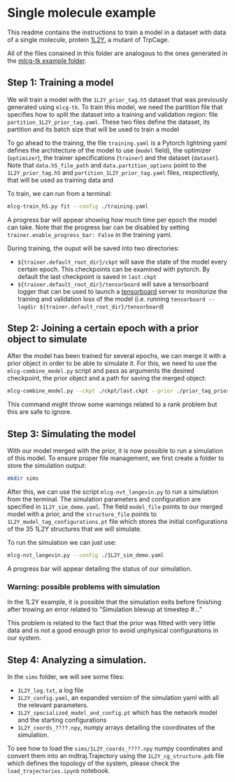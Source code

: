 # Single molecule example

This readme contains the instructions to train a model in a dataset with data of a single molecule, protein [1L2Y](https://www.rcsb.org/structure/1L2Y), a mutant of TrpCage.

All of the files conained in this folder are analogous to the ones generated in the [mlcg-tk example folder](https://github.com/ClementiGroup/mlcg-tk/tree/main/examples).

## Step 1: Training a model

We will train a model with the `1L2Y_prior_tag.h5` dataset that was previously generated using `mlcg-tk`. To train this model, we need the partition file that specifies how to split the dataset into a training and validation region: file `partition_1L2Y_prior_tag.yaml`. These two files define the dataset, its partition and its batch size that will be used to train a model

To go ahead to the trainng, the file `training.yaml` is a Pytorch lightning yaml defines the architecture of the model to use (`model` field), the optimizer (`optimizer`), the trainer specifications (`trainer`) and the dataset (`dataset`). Note that `data.h5_file_path` and `data.partition_options` point to the `1L2Y_prior_tag.h5` and `partition_1L2Y_prior_tag.yaml` files, respectively, that will be used as training data and 

To train, we can run from a terminal:

```bash
mlcg-train_h5.py fit --config ./training.yaml
```

A progress bar will appear showing how much time per epoch the model can take. Note that the progress bar can be disabled by setting `trainer.enable_progress_bar: False` in the training yaml.

During training, the ouput will be saved into two directories: 
- `${trainer.default_root_dir}/ckpt` will save the state of the model every certain epoch. This checkpoints can be examined with pytorch. By default the last checkpoint is saved in `last.ckpt`
- `${trainer.default_root_dir}/tensorboard` will save a tensorboard logger that can be used to launch a [tensorboard](https://www.tensorflow.org/tensorboard) server to monitorize the training and validation loss of the model (i.e. running `tensorboard --logdir ${trainer.default_root_dir}/tensorboard`)

## Step 2: Joining a certain epoch with a prior object to simulate

After the model has been trained for several epochs, we can merge it with a prior object in order to be able to simulate it.
For this, we need to use the `mlcg-combine_model.py` script and pass as arguments the desired checkpoint, the prior object and 
a path for saving the merged object:

```bash
mlcg-combine_model.py --ckpt ./ckpt/last.ckpt --prior ./prior_tag_prior_model.pt --out model_with_prior.pt
```

This command might throw some warnings related to a rank problem but this are safe to ignore. 

## Step 3: Simulating the model 

With our model merged with the prior, it is now possible to run a simulation of this model. To ensure proper file management, we first create a folder to store the simulation output:

```bash
mkdir sims
```

After this, we can use the script `mlcg-nvt_langevin.py` to run a simulation from the terminal. 
The simulation parameters and configuration are specified in `1L2Y_sim_demo.yaml`. The field `model_file` points to our merged model with a prior, and the `structure_file` points 
to `1L2Y_model_tag_configurations.pt` file which stores the initial configurations of the 35 
1L2Y structures that we will simulate.

To run the simulation we can just use:

```bash
mlcg-nvt_langevin.py --config ./1L2Y_sim_demo.yaml
```

A progress bar will appear detailing the status of our simulation.

### Warning: possible problems with simulation

In the 1L2Y example, it is possible that the simulation exits before finishing after trowing an error related to "Simulation blewup at timestep #..."

This problem is related to the fact that the prior was fitted with very little data and is not a good enough prior to avoid unphysical configurations in our system. 

## Step 4: Analyzing a simulation. 

In the `sims` folder, we will see some files:
- `1L2Y_log.txt`, a log file 
- `1L2Y_config.yaml`, an expanded version of the simulation yaml with all the relevant parameters.
- `1L2Y_specialized_model_and_config.pt` which has the network model and the starting configurations
- `1L2Y_coords_????.npy`, numpy arrays detailing the coordinates of the simulation.

To see how to load the `sims/1L2Y_coords_????.npy` numpy coordinates and convert them into an mdtraj.Trajectory 
using the `1L2Y_cg_structure.pdb` file which defines the topology of the system, 
please check the `load_trajectories.ipynb` notebook. 